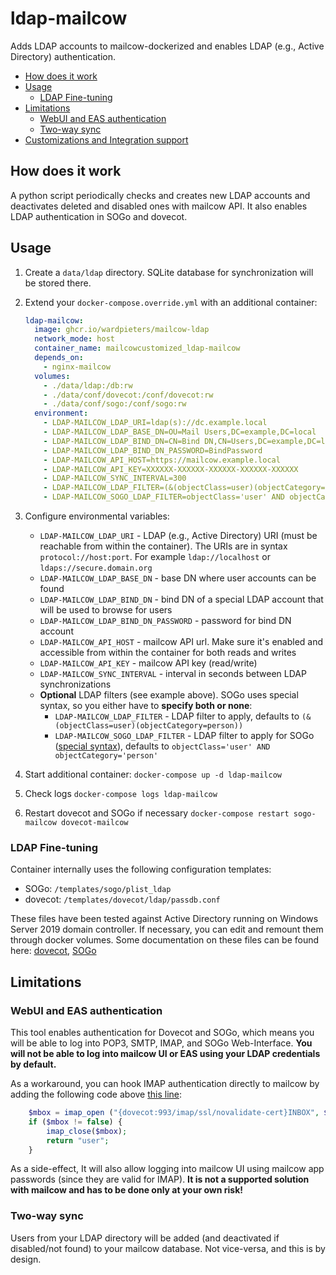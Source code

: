 # ldap-mailcow

Adds LDAP accounts to mailcow-dockerized and enables LDAP (e.g., Active Directory) authentication.

- [How does it work](#how-does-it-work)
- [Usage](#usage)
  - [LDAP Fine-tuning](#ldap-fine-tuning)
- [Limitations](#limitations)
  - [WebUI and EAS authentication](#webui-and-eas-authentication)
  - [Two-way sync](#two-way-sync)
- [Customizations and Integration support](#customizations-and-integration-support)

## How does it work

A python script periodically checks and creates new LDAP accounts and deactivates deleted and disabled ones with mailcow API. It also enables LDAP authentication in SOGo and dovecot.

## Usage

1. Create a `data/ldap` directory. SQLite database for synchronization will be stored there.
2. Extend your `docker-compose.override.yml` with an additional container:

   ```yaml
   ldap-mailcow:
     image: ghcr.io/wardpieters/mailcow-ldap
     network_mode: host
     container_name: mailcowcustomized_ldap-mailcow
     depends_on:
       - nginx-mailcow
     volumes:
       - ./data/ldap:/db:rw
       - ./data/conf/dovecot:/conf/dovecot:rw
       - ./data/conf/sogo:/conf/sogo:rw
     environment:
       - LDAP-MAILCOW_LDAP_URI=ldap(s)://dc.example.local
       - LDAP-MAILCOW_LDAP_BASE_DN=OU=Mail Users,DC=example,DC=local
       - LDAP-MAILCOW_LDAP_BIND_DN=CN=Bind DN,CN=Users,DC=example,DC=local
       - LDAP-MAILCOW_LDAP_BIND_DN_PASSWORD=BindPassword
       - LDAP-MAILCOW_API_HOST=https://mailcow.example.local
       - LDAP-MAILCOW_API_KEY=XXXXXX-XXXXXX-XXXXXX-XXXXXX-XXXXXX
       - LDAP-MAILCOW_SYNC_INTERVAL=300
       - LDAP-MAILCOW_LDAP_FILTER=(&(objectClass=user)(objectCategory=person)(memberOf:1.2.840.113556.1.4.1941:=CN=Group,CN=Users,DC=example DC=local))
       - LDAP-MAILCOW_SOGO_LDAP_FILTER=objectClass='user' AND objectCategory='person' AND memberOf:1.2.840.113556.1.4.1941:='CN=Group,CN=Users,DC=example DC=local'
   ```

3. Configure environmental variables:

   - `LDAP-MAILCOW_LDAP_URI` - LDAP (e.g., Active Directory) URI (must be reachable from within the container). The URIs are in syntax `protocol://host:port`. For example `ldap://localhost` or `ldaps://secure.domain.org`
   - `LDAP-MAILCOW_LDAP_BASE_DN` - base DN where user accounts can be found
   - `LDAP-MAILCOW_LDAP_BIND_DN` - bind DN of a special LDAP account that will be used to browse for users
   - `LDAP-MAILCOW_LDAP_BIND_DN_PASSWORD` - password for bind DN account
   - `LDAP-MAILCOW_API_HOST` - mailcow API url. Make sure it's enabled and accessible from within the container for both reads and writes
   - `LDAP-MAILCOW_API_KEY` - mailcow API key (read/write)
   - `LDAP-MAILCOW_SYNC_INTERVAL` - interval in seconds between LDAP synchronizations
   - **Optional** LDAP filters (see example above). SOGo uses special syntax, so you either have to **specify both or none**:
     - `LDAP-MAILCOW_LDAP_FILTER` - LDAP filter to apply, defaults to `(&(objectClass=user)(objectCategory=person))`
     - `LDAP-MAILCOW_SOGO_LDAP_FILTER` - LDAP filter to apply for SOGo ([special syntax](https://sogo.nu/files/docs/SOGoInstallationGuide.html#_authentication_using_ldap)), defaults to `objectClass='user' AND objectCategory='person'`

4. Start additional container: `docker-compose up -d ldap-mailcow`
5. Check logs `docker-compose logs ldap-mailcow`
6. Restart dovecot and SOGo if necessary `docker-compose restart sogo-mailcow dovecot-mailcow`

### LDAP Fine-tuning

Container internally uses the following configuration templates:

- SOGo: `/templates/sogo/plist_ldap`
- dovecot: `/templates/dovecot/ldap/passdb.conf`

These files have been tested against Active Directory running on Windows Server 2019 domain controller. If necessary, you can edit and remount them through docker volumes. Some documentation on these files can be found here: [dovecot](https://doc.dovecot.org/configuration_manual/authentication/ldap/), [SOGo](https://sogo.nu/files/docs/SOGoInstallationGuide.html#_authentication_using_ldap)

## Limitations

### WebUI and EAS authentication

This tool enables authentication for Dovecot and SOGo, which means you will be able to log into POP3, SMTP, IMAP, and SOGo Web-Interface. **You will not be able to log into mailcow UI or EAS using your LDAP credentials by default.**

As a workaround, you can hook IMAP authentication directly to mailcow by adding the following code above [this line](https://github.com/mailcow/mailcow-dockerized/blob/48b74d77a0c39bcb3399ce6603e1ad424f01fc3e/data/web/inc/functions.inc.php#L608):

```php
    $mbox = imap_open ("{dovecot:993/imap/ssl/novalidate-cert}INBOX", $user, $pass);
    if ($mbox != false) {
        imap_close($mbox);
        return "user";
    }
```

As a side-effect, It will also allow logging into mailcow UI using mailcow app passwords (since they are valid for IMAP). **It is not a supported solution with mailcow and has to be done only at your own risk!**

### Two-way sync

Users from your LDAP directory will be added (and deactivated if disabled/not found) to your mailcow database. Not vice-versa, and this is by design.
